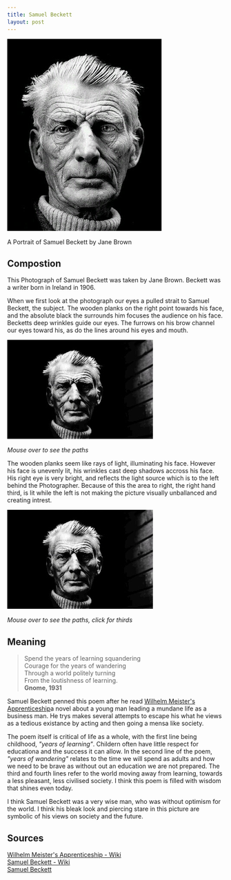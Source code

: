 ```yaml
---
title: Samuel Beckett
layout: post
---
```


![Samuel Beckett](/media/images/influences/beckett.jpg)

A Portrait of Samuel Beckett by Jane Brown

## Compostion

This Photograph of Samuel Beckett was taken by Jane Brown. Beckett was a writer born in Ireland in 1906.

When we first look at the photograph our eyes a pulled strait to Samuel Beckett, the subject. The wooden planks on the right point towards his face, and the absolute black the surrounds him focuses the audience on his face. Becketts deep wrinkles guide our eyes. The furrows on his brow channel our eyes toward his, as do the lines around his eyes and mouth.

<a onmouseover="document.beckett.src='/media/images/influences/beckett3.jpg'" onmouseout="document.beckett.src='/media/images/influences/beckett2.jpg'">
<img src="/media/images/influences/beckett2.jpg" name="beckett" />

*Mouse over to see the paths*
</a>


The wooden planks seem like rays of light, illuminating his face. However his face is unevenly lit, his wrinkles cast deep shadows accross his face. His right eye is very bright, and reflects the light source which is to the left behind the Photographer. Because of this the area to right, the right hand third, is lit while the left is not making the picture visually unballanced and creating intrest.

<a onmouseover="document.beckett2.src='/media/images/influences/beckett4.jpg'" onmouseout="document.beckett2.src='/media/images/influences/beckett2.jpg'" onclick="document.beckett2.src='/media/images/influences/beckett5.jpg'">
<img src="/media/images/influences/beckett2.jpg" name="beckett2" />

*Mouse over to see the paths, click for thirds*
</a>


## Meaning

> Spend the years of learning squandering     
> Courage for the years of wandering     
> Through a world politely turning     
> From the loutishness of learning.     
> **Gnome, 1931**    

Samuel Beckett penned this poem after he read [Wilhelm Meister's Apprenticeship](http://en.wikipedia.org/wiki/Wilhelm_Meister%27s_Apprenticeship)a novel about a young man leading a mundane life as a business man. He trys makes several attempts to escape his what he views as a tedious existance by acting and then going a mensa like society.

The poem itself is critical of life as a whole, with the first line being childhood, *"years of learning"*. Childern often have little respect for educationa and the success it can allow. In the second line of the poem, *"years of wandering"* relates to the time we will spend as adults and how we need to be brave as without out an education we are not prepared. The third and fourth lines refer to the world moving away from learning, towards a less pleasant, less civilised society. I think this poem is filled with wisdom that shines even today.

I think Samuel Beckett was a very wise man, who was without optimism for the world. I think his bleak look and piercing stare in this picture are symbolic of his views on society and the future.

## Sources

[Wilhelm Meister's Apprenticeship - Wiki](http://en.wikipedia.org/wiki/Wilhelm_Meister%27s_Apprenticeship)    
[Samuel Beckett - Wiki](http://en.wikipedia.org/wiki/Samuel_Beckett)    
[Samuel Beckett](http://www.samuel-beckett.net)    

